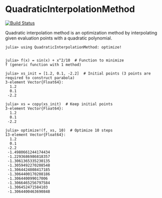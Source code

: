 # QuadraticInterpolationMethod

[![Build Status](https://github.com/hyrodium/QuadraticInterpolationMethod.jl/actions/workflows/CI.yml/badge.svg?branch=main)](https://github.com/hyrodium/QuadraticInterpolationMethod.jl/actions/workflows/CI.yml?query=branch%3Amain)


Quadratic interpolation method is an optimization method by interpolating given evaluation points with a quadratic polynomial.

```julia-repl
julia> using QuadraticInterpolationMethod: optimize!


julia> f(x) = sin(x) + x^2/10  # Function to minimize
f (generic function with 1 method)

julia> xs_init = [1.2, 0.1, -2.2]  # Initial points (3 points are required to construct parabola)
3-element Vector{Float64}:
  1.2
  0.1
 -2.2

julia> xs = copy(xs_init)  # Keep initial points
3-element Vector{Float64}:
  1.2
  0.1
 -2.2

julia> optimize!(f, xs, 10)  # Optimize 10 steps
13-element Vector{Float64}:
  1.2
  0.1
 -2.2
 -1.4980661244174434
 -1.2293686986818357
 -1.3061365335230135
 -1.3059492270208548
 -1.3064424808417185
 -1.3064400170208186
 -1.306440099017006
 -1.3066465256797584
 -1.306452471584103
 -1.3064400463690848
```
